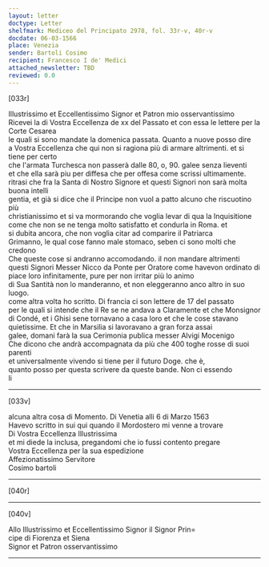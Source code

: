 ```yaml
---
layout: letter
doctype: Letter
shelfmark: Mediceo del Principato 2978, fol. 33r-v, 40r-v
docdate: 06-03-1566
place: Venezia
sender: Bartoli Cosimo
recipient: Francesco I de' Medici
attached_newsletter: TBD
reviewed: 0.0
---
```


[033r]  
  
  
Illustrissimo et Eccellentissimo Signor et Patron mio osservantissimo  
Ricevei la di Vostra Eccellenza de xx del Passato et con essa le lettere per la Corte Cesarea  
le quali si sono mandate la domenica passata. Quanto a nuove posso dire  
a Vostra Eccellenza che qui non si ragiona più di armare altrimenti. et si tiene per certo  
che l'armata Turchesca non passerà dalle 80, o, 90. galee senza lieventi  
et che ella sarà piu per diffesa che per offesa come scrissi ultimamente.  
ritrasi che fra la Santa di Nostro Signore et questi Signori non sarà molta buona intelli  
gentia, et già si dice che il Principe non vuol a patto alcuno che riscuotino più  
christianissimo et si va mormorando che voglia levar di qua la Inquisitione  
come che non se ne tenga molto satisfatto et condurla in Roma. et  
si dubita ancora, che non voglia citar ad comparire il Patriarca  
Grimanno, le qual cose fanno male stomaco, seben ci sono molti che credono  
Che queste cose si andranno accomodando. il non mandare altrimenti  
questi Signori Messer Nicco da Ponte per Oratore come havevon ordinato di  
piace loro infinitamente, pure per non irritar più lo animo  
di Sua Santità non lo manderanno, et non eleggeranno anco altro in suo luogo.  
come altra volta ho scritto. Di francia ci son lettere de 17 del passato  
per le quali si intende che il Re se ne andava a Claramente et che Monsignor  
di Condé, et i Ghisi sene tornavano a casa loro et che le cose stavano  
quietissime. Et che in Marsilia si lavoravano a gran forza assai  
galee, domani farà la sua Cerimonia publica messer Alvigi Mocenigo  
Che dicono che andrà accompagnata da più che 400 toghe rosse di suoi parenti  
et universalmente vivendo si tiene per il futuro Doge. che è,  
quanto posso per questa scrivere da queste bande. Non ci essendo  
li  
  
---  

[033v]  
  
  
alcuna altra cosa di Momento. Di Venetia alli 6 di Marzo 1563  
Havevo scritto in sui qui quando il Mordostero mi venne a trovare  
Di Vostra Eccellenza Illustrissima  
et mi diede la inclusa, pregandomi che io fussi contento pregare  
Vostra Eccellenza per la sua espedizione  
Affezionatissimo Servitore  
Cosimo bartoli  
  
---  

[040r]  
  
  
  
---  

[040v]  
  
  
Allo Illustrissimo et Eccellentissimo Signor il Signor Prin=  
cipe di Fiorenza et Siena  
Signor et Patron osservantissimo  
  
---  

